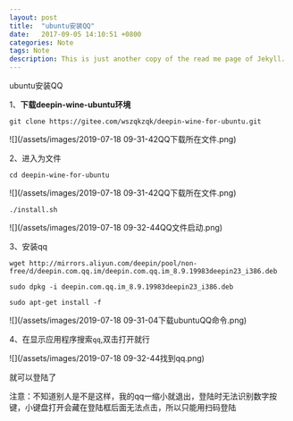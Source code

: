 ```yaml
---
layout: post
title:  "ubuntu安装QQ"
date:   2017-09-05 14:10:51 +0800
categories: Note
tags: Note
description: This is just another copy of the read me page of Jekyll.
---
```

ubuntu安装QQ

1、**下载deepin-wine-ubuntu环境**

`git clone https://gitee.com/wszqkzqk/deepin-wine-for-ubuntu.git `

![](/assets/images/2019-07-18 09-31-42QQ下载所在文件.png)

2、进入为文件

`cd deepin-wine-for-ubuntu`

![](/assets/images/2019-07-18 09-31-42QQ下载所在文件.png)

`./install.sh`

![](/assets/images/2019-07-18 09-32-44QQ文件启动.png)

3、安装qq

```
wget http://mirrors.aliyun.com/deepin/pool/non-free/d/deepin.com.qq.im/deepin.com.qq.im_8.9.19983deepin23_i386.deb

sudo dpkg -i deepin.com.qq.im_8.9.19983deepin23_i386.deb

sudo apt-get install -f
```



![](/assets/images/2019-07-18 09-31-04下载ubuntuQQ命令.png)

4、在显示应用程序搜索`qq`,双击打开就行

![](/assets/images/2019-07-18 09-32-44找到qq.png)

就可以登陆了



注意：不知道别人是不是这样，我的qq一缩小就退出，登陆时无法识别数字按键，小键盘打开会藏在登陆框后面无法点击，所以只能用扫码登陆
